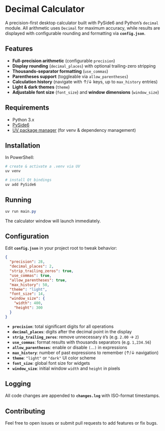 # Decimal Calculator

A precision-first desktop calculator built with PySide6 and Python’s `decimal` module. All arithmetic uses `Decimal` for maximum accuracy, while results are displayed with configurable rounding and formatting via **`config.json`**.

## Features

- **Full-precision arithmetic** (configurable `precision`)  
- **Display rounding** (`decimal_places`) with optional trailing-zero stripping  
- **Thousands-separator formatting** (`use_commas`)  
- **Parentheses support** (toggleable via `allow_parentheses`)  
- **Calculation history** (navigate with ↑/↓ keys, up to `max_history` entries)  
- **Light & dark themes** (`theme`)  
- **Adjustable font size** (`font_size`) and **window dimensions** (`window_size`) 

## Requirements

- Python 3.x  
- [PySide6](https://pypi.org/project/PySide6/)  
- [UV package manager](https://astral.sh/blog/uv) (for venv & dependency management) 

## Installation

In PowerShell:

```powershell
# create & activate a .venv via UV
uv venv

# install Qt bindings
uv add PySide6
```

## Running

```powershell
uv run main.py
```

The calculator window will launch immediately.

## Configuration

Edit **`config.json`** in your project root to tweak behavior:

```json
{
  "precision": 28,
  "decimal_places": 2,
  "strip_trailing_zeros": true,
  "use_commas": true,
  "allow_parentheses": true,
  "max_history": 50,
  "theme": "light",
  "font_size": 14,
  "window_size": {
    "width": 400,
    "height": 300
  }
}
```

- **`precision`**: total significant digits for all operations  
- **`decimal_places`**: digits after the decimal point in the display  
- **`strip_trailing_zeros`**: remove unnecessary `0`’s (e.g. `2.00` → `2`)  
- **`use_commas`**: format results with thousands separators (e.g. `1,234.56`)  
- **`allow_parentheses`**: enable or disable `(`…`)` in expressions  
- **`max_history`**: number of past expressions to remember (↑/↓ navigation)  
- **`theme`**: `"light"` or `"dark"` UI color scheme  
- **`font_size`**: global font size for widgets  
- **`window_size`**: initial window `width` and `height` in pixels 

## Logging

All code changes are appended to **`changes.log`** with ISO-format timestamps.

## Contributing

Feel free to open issues or submit pull requests to add features or fix bugs. 